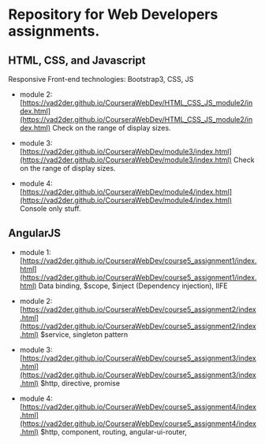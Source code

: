 # Repository for Web Developers assignments.

## HTML, CSS, and Javascript

Responsive Front-end technologies: Bootstrap3, CSS, JS

* module 2: [https://vad2der.github.io/CourseraWebDev/HTML_CSS_JS_module2/index.html](https://vad2der.github.io/CourseraWebDev/HTML_CSS_JS_module2/index.html)  Check on the range of display sizes.

* module 3: [https://vad2der.github.io/CourseraWebDev/module3/index.html](https://vad2der.github.io/CourseraWebDev/module3/index.html)  Check on the range of display sizes.

* module 4: [https://vad2der.github.io/CourseraWebDev/module4/index.html](https://vad2der.github.io/CourseraWebDev/module4/index.html)  Console only stuff.

## AngularJS

* module 1: [https://vad2der.github.io/CourseraWebDev/course5_assignment1/index.html](https://vad2der.github.io/CourseraWebDev/course5_assignment1/index.html) Data binding, $scope, $inject (Dependency injection), IIFE

* module 2: [https://vad2der.github.io/CourseraWebDev/course5_assignment2/index.html](https://vad2der.github.io/CourseraWebDev/course5_assignment2/index.html) $service, singleton pattern

* module 3: [https://vad2der.github.io/CourseraWebDev/course5_assignment3/index.html](https://vad2der.github.io/CourseraWebDev/course5_assignment3/index.html)
$http, directive, promise

* module 4: [https://vad2der.github.io/CourseraWebDev/course5_assignment4/index.html](https://vad2der.github.io/CourseraWebDev/course5_assignment4/index.html)
$http, component, routing, angular-ui-router, 
